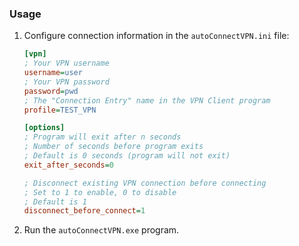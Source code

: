 ### Usage

1. Configure connection information in the `autoConnectVPN.ini` file:
    ```ini
    [vpn]
    ; Your VPN username
    username=user
    ; Your VPN password
    password=pwd
    ; The "Connection Entry" name in the VPN Client program
    profile=TEST_VPN
    
    [options]
    ; Program will exit after n seconds
    ; Number of seconds before program exits
    ; Default is 0 seconds (program will not exit)
    exit_after_seconds=0

    ; Disconnect existing VPN connection before connecting
    ; Set to 1 to enable, 0 to disable
    ; Default is 1
    disconnect_before_connect=1
    ```
    
2. Run the `autoConnectVPN.exe` program.
